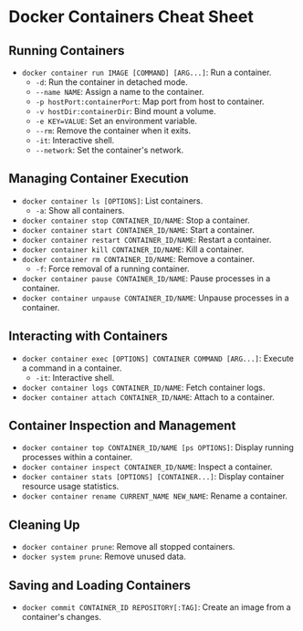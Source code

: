 # Docker Containers Cheat Sheet

## Running Containers

- `docker container run IMAGE [COMMAND] [ARG...]`: Run a container.
    - `-d`: Run the container in detached mode.
    - `--name NAME`: Assign a name to the container.
    - `-p hostPort:containerPort`: Map port from host to container.
    - `-v hostDir:containerDir`: Bind mount a volume.
    - `-e KEY=VALUE`: Set an environment variable.
    - `--rm`: Remove the container when it exits.
    - `-it`: Interactive shell.
    - `--network`: Set the container's network.

## Managing Container Execution

- `docker container ls [OPTIONS]`: List containers.
    - `-a`: Show all containers.
- `docker container stop CONTAINER_ID/NAME`: Stop a container.
- `docker container start CONTAINER_ID/NAME`: Start a container.
- `docker container restart CONTAINER_ID/NAME`: Restart a container.
- `docker container kill CONTAINER_ID/NAME`: Kill a container.
- `docker container rm CONTAINER_ID/NAME`: Remove a container.
    - `-f`: Force removal of a running container.
- `docker container pause CONTAINER_ID/NAME`: Pause processes in a container.
- `docker container unpause CONTAINER_ID/NAME`: Unpause processes in a container.

## Interacting with Containers

- `docker container exec [OPTIONS] CONTAINER COMMAND [ARG...]`: Execute a command in a container.
    - `-it`: Interactive shell.
- `docker container logs CONTAINER_ID/NAME`: Fetch container logs.
- `docker container attach CONTAINER_ID/NAME`: Attach to a container.

## Container Inspection and Management

- `docker container top CONTAINER_ID/NAME [ps OPTIONS]`: Display running processes within a container.
- `docker container inspect CONTAINER_ID/NAME`: Inspect a container.
- `docker container stats [OPTIONS] [CONTAINER...]`: Display container resource usage statistics.
- `docker container rename CURRENT_NAME NEW_NAME`: Rename a container.

## Cleaning Up

- `docker container prune`: Remove all stopped containers.
- `docker system prune`: Remove unused data.

## Saving and Loading Containers

- `docker commit CONTAINER_ID REPOSITORY[:TAG]`: Create an image from a container's changes.
